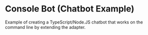 # Console Bot (Chatbot Example)

Example of creating a TypeScript/Node.JS chatbot that works on the command line by extending the adapter.
